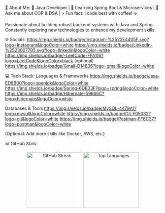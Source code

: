 
💫 About Me:
🔭 Java Developer | 🌱 Learning Spring Boot & Microservices | 💬 Ask me about OOP & DSA | ⚡ Fun fact: I code best with coffee! ☕

Passionate about building robust backend systems with Java and Spring. Constantly exploring new technologies to enhance my development skills.

🌐 Socials:
https://img.shields.io/badge/Instagram-%2523E4405F.svg?logo=Instagram&logoColor=white
https://img.shields.io/badge/LinkedIn-%25230077B5.svg?logo=linkedin&logoColor=white
https://img.shields.io/badge/-LeetCode-FFA116?logo=LeetCode&logoColor=black (optional)
https://img.shields.io/badge/Gmail-D14836?logo=gmail&logoColor=white

💻 Tech Stack:
Languages & Frameworks
https://img.shields.io/badge/Java-ED8B00?logo=openjdk&logoColor=white
https://img.shields.io/badge/Spring-6DB33F?logo=spring&logoColor=white
https://img.shields.io/badge/Hibernate-59666C?logo=hibernate&logoColor=white

Databases & Tools
https://img.shields.io/badge/MySQL-4479A1?logo=mysql&logoColor=white
https://img.shields.io/badge/Git-F05032?logo=git&logoColor=white
https://img.shields.io/badge/Postman-FF6C37?logo=postman&logoColor=white

(Optional: Add more skills like Docker, AWS, etc.)

📊 GitHub Stats:
<div align="center"> <img height="180em" src="https://streak-stats.demolab.com/?user=satyampyasi&theme=radical" alt="GitHub Streak" /> <img height="180em" src="https://github-readme-stats.vercel.app/api/top-langs/?username=satyampyasi&theme=radical&layout=compact&langs_count=8" alt="Top Languages" /> </div>
